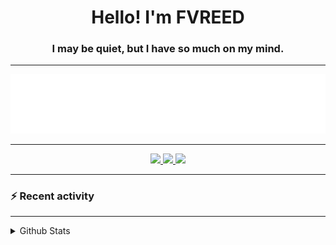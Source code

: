 <h1 align="center">Hello! I'm FVREED</h1>
<h3 align="center">I may be quiet, but I have so much on my mind.</h3>

----

<p align="center">
  <img src="fvreed.gif" alt="FaridDadashzade" />
</p>

----

<p align="center">
  <a href="https://github.com/FaridDadashzade">
    <img src="https://komarev.com/ghpvc/?username=fariddadashzade&color=blue&style=flat-square">
    
  </a>
  <a href="https://github.com/FaridDadashzade?tab=followers">
    <img src="https://img.shields.io/github/followers/FaridDadashzade?color=blue&label=Followers&style=flat-square">
    
  </a>
  <a href="https://github.com/FaridDadashzade?tab=stars">
    <img src="https://img.shields.io/github/stars/FaridDadashzade?color=blue&label=Ulduzlar&style=flat-square">
  </a>
    
----
### :zap: Recent activity
<!--START_SECTION:activity-->

<!--END_SECTION:activity-->
----

<details>
  <summary>Github Stats</summary>
  
<p align="center"><img src="https://github-readme-stats.vercel.app/api?username=FaridDadashzade&show_icons=true&%20&locale=en&theme=dark&layout=compact" alt="FaridDadashzade" /></p>

</details>

